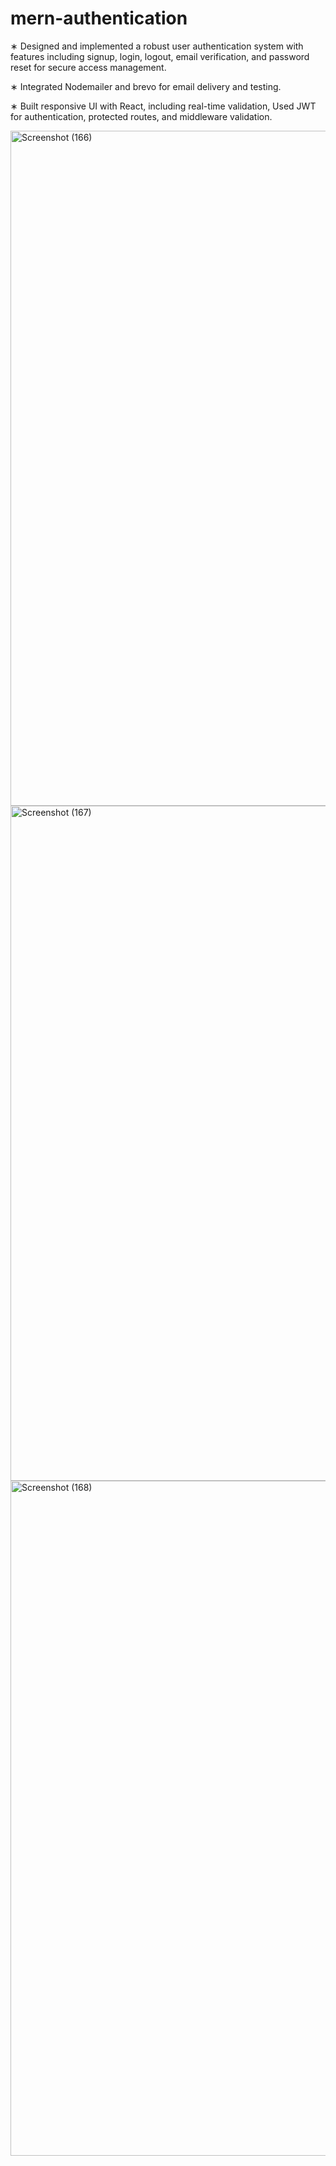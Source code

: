 # mern-authentication


∗ Designed and implemented a robust user authentication system with features including signup, login, logout,
email verification, and password reset for secure access management.

∗ Integrated Nodemailer and brevo for email delivery and testing.

∗ Built responsive UI with React, including real-time validation, Used JWT for authentication, protected routes,
and middleware validation.


<img width="1920" height="1080" alt="Screenshot (166)" src="https://github.com/user-attachments/assets/77df2a40-6b16-4d86-aaf6-494593a3763d" />


<img width="1920" height="1080" alt="Screenshot (167)" src="https://github.com/user-attachments/assets/82e457b1-9488-4096-803b-d1b82026e047" />


<img width="1920" height="1080" alt="Screenshot (168)" src="https://github.com/user-attachments/assets/76f889fc-ea61-4c98-8ba1-4b4a590727f8" />
